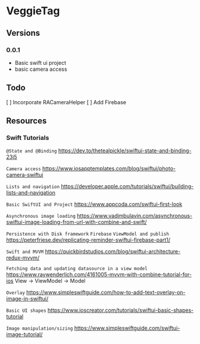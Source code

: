 # VeggieTag

## Versions

### 0.0.1
* Basic swift ui project
* basic camera access

## Todo

[ ] Incorporate RACameraHelper
[ ] Add Firebase


## Resources

### Swift Tutorials

`@State and @Binding`
https://dev.to/thetealpickle/swiftui-state-and-binding-23j5

`Camera access`
https://www.iosapptemplates.com/blog/swiftui/photo-camera-swiftui

`Lists and navigation`
https://developer.apple.com/tutorials/swiftui/building-lists-and-navigation

`Basic SwiftUI and Project`
https://www.appcoda.com/swiftui-first-look

`Asynchronous image loading`
https://www.vadimbulavin.com/asynchronous-swiftui-image-loading-from-url-with-combine-and-swift/

`Persistence with Disk framework`
`Firebase`
`ViewModel and publish`
https://peterfriese.dev/replicating-reminder-swiftui-firebase-part1/

`Swift and MVVM`
https://quickbirdstudios.com/blog/swiftui-architecture-redux-mvvm/

`Fetching data and updating datasource in a view model`
https://www.raywenderlich.com/4161005-mvvm-with-combine-tutorial-for-ios View -> ViewModel -> Model

`Overlay`
https://www.simpleswiftguide.com/how-to-add-text-overlay-on-image-in-swiftui/

`Basic UI shapes`
https://www.ioscreator.com/tutorials/swiftui-basic-shapes-tutorial

`Image manipulation/sizing`
https://www.simpleswiftguide.com/swiftui-image-tutorial/
